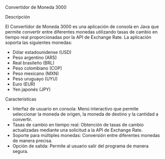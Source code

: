 Convertidor de Moneda 3000

Descripción

El Convertidor de Moneda 3000 es una aplicación de consola en Java que permite convertir entre diferentes monedas utilizando tasas de cambio en tiempo real proporcionadas por la API de Exchange Rate. La aplicación soporta las siguientes monedas:
- Dólar estadounidense (USD)
- Peso argentino (ARS)
- Real brasileño (BRL)
- Peso colombiano (COP)
- Peso mexicano (MXN)
- Peso uruguayo (UYU)
- Euro (EUR)
- Yen japonés (JPY)

Características

- Interfaz de usuario en consola: Menú interactivo que permite seleccionar la moneda de origen, la moneda de destino y la cantidad a convertir.
- Tasas de cambio en tiempo real: Obtención de tasas de cambio actualizadas mediante una solicitud a la API de Exchange Rate.
- Soporte para múltiples monedas: Conversión entre diferentes monedas de manera precisa.
- Opción de salida: Permite al usuario salir del programa de manera segura.
